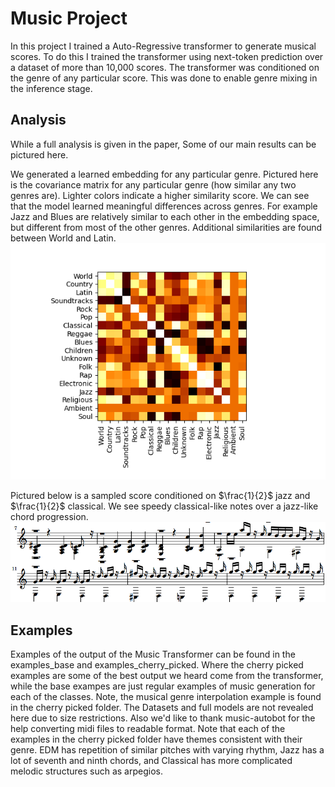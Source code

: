 # Music Project
In this project I trained a Auto-Regressive transformer to generate musical scores. To do this I trained the transformer using next-token prediction over a dataset of more than 10,000 scores. The transformer was conditioned on the genre of any particular score. This was done to enable genre mixing in the inference stage.
## Analysis
While a full analysis is given in the paper, Some of our main results can be pictured here.

We generated a learned embedding for any particular genre. Pictured here is the covariance matrix for any particular genre (how similar any two genres are). Lighter colors indicate a higher similarity score. We can see that the model learned meaningful differences across genres. For example Jazz and Blues are relatively similar to each other in the embedding space, but different from most of the other genres. Additional similarities are found between World and Latin.
![](genre_correlation.png)

Pictured below is a sampled score conditioned on $\frac{1}{2}$ jazz and $\frac{1}{2}$ classical. We see speedy classical-like notes over a jazz-like chord progression.
![](score_example.png)


## Examples
Examples of the output of the Music Transformer can be found in the examples_base and examples_cherry_picked. Where the cherry picked examples are some of the best output we heard come from the transformer, while the base exampes are just regular examples of music generation for each of the classes. Note, the musical genre interpolation example is found in the cherry picked folder. The Datasets and full models are not revealed here due to size restrictions. Also we'd like to thank music-autobot for the help converting midi files to readable format.
Note that each of the examples in the cherry picked folder have themes consistent with their genre. EDM has repetition of similar pitches with varying rhythm, Jazz has a lot of seventh and ninth chords, and Classical has more complicated melodic structures such as arpegios.
